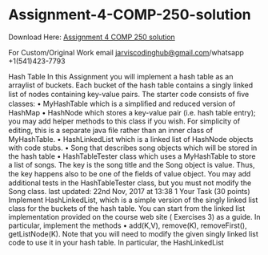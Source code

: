 # Assignment-4-COMP-250-solution

Download Here: [Assignment 4 COMP 250 solution](https://jarviscodinghub.com/assignment/assignment-4-comp-250-solution/)

For Custom/Original Work email jarviscodinghub@gmail.com/whatsapp +1(541)423-7793

Hash Table
In this Assignment you will implement a hash table as an arraylist of buckets. Each bucket of the hash table contains a singly linked list of nodes containing key-value pairs.
The starter code consists of ﬁve classes: • MyHashTable which is a simpliﬁed and reduced version of HashMap • HashNode which stores a key-value pair (i.e. hash table entry); you may add helper methods to this class if you wish. For simplicity of editing, this is a separate java ﬁle rather than an inner class of MyHashTable. • HashLinkedList which is a linked list of HashNode objects with code stubs. • Song that describes song objects which will be stored in the hash table • HashTableTester class which uses a MyHashTable to store a list of songs. The key is the song title and the Song object is value. Thus, the key happens also to be one of the ﬁelds of value object.
You may add additional tests in the HashTableTester class, but you must not modify the Song class.
last updated: 22nd Nov, 2017 at 13:38 1
Your Task
(30 points)
Implement HashLinkedList, which is a simple version of the singly linked list class for the buckets of the hash table. You can start from the linked list implementation provided on the course web site ( Exercises 3) as a guide. In particular, implement the methods • add(K,V), remove(K), removeFirst(), getListNode(K). Note that you will need to modify the given singly linked list code to use it in your hash table. In particular, the HashLinkedList
